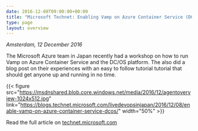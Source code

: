 ```yaml
---
date: 2016-12-08T09:00:00+00:00
title: "Microsoft Technet: Enabling Vamp on Azure Container Service (DC/OS)"
type: page
layout: overview
---
```

*Amsterdam, 12 December 2016*

The Microsoft Azure team in Japan recently had a workshop on how to run Vamp on Azure Container Service and
the DC/OS platform. The also did a blog post on their experiences with an easy to follow tutorial tutorial
that should get anyone up and running in no time.

{{< figure src="https://msdnshared.blob.core.windows.net/media/2016/12/agentoverview-1024x512.jpg" link="https://blogs.technet.microsoft.com/livedevopsinjapan/2016/12/08/enable-vamp-on-azure-container-service-dcos/" width="50%" >}}

Read the full article on [technet.microsoft.com](https://blogs.technet.microsoft.com/livedevopsinjapan/2016/12/08/enable-vamp-on-azure-container-service-dcos/)

<!--more-->
